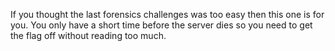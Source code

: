If you thought the last forensics challenges was too easy then this one is for you. You only have a short time before the server dies so you need to get the flag off without reading too much.
